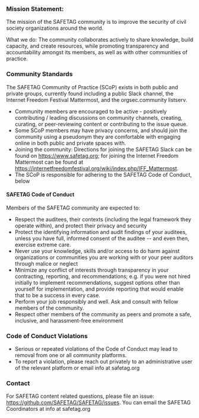 ### Mission Statement:

The mission of the SAFETAG community is to improve the security of civil society organizations around the world.

What we do: The community collaborates actively to share knowledge, build capacity, and create resources, while promoting transparency and accountability amongst its members, as well as with other communities of practice.

### Community Standards

The SAFETAG Community of Practice (SCoP) exists in both public and private groups, currently found including a public Slack channel, the Internet Freedom Festival Mattermost, and the orgsec.community listserv.

* Community members are encouraged to be active - positively contributing / leading discussions on community channels, creating, curating, or peer-reviewing content or contributing to the issue queue. 
* Some SCoP members may have privacy concerns, and should join the community using a pseudonym they are comfortable with engaging online in both public and private spaces with.
* Joining the community: Directions for joining the SAFETAG Slack can be found on https://www.safetag.org; for joining the Internet Freedom Mattermost can be found at https://internetfreedomfestival.org/wiki/index.php/IFF_Mattermost.
* The SCoP is responsible for adhering to the SAFETAG Code of Conduct, below

#### SAFETAG Code of Conduct

Members of the SAFETAG community are expected to:

* Respect the auditees, their contexts (including the legal framework they operate within), and protect their privacy and security
* Protect the identifying information and audit findings of your auditees, unless you have full, informed consent of the auditee -- and even then, exercise extreme care.
* Never use your knowledge, skills and/or access to do harm against organizations or communities you are working with or your peer auditors through malice or neglect
* Minimize any conflict of interests through transparency in your contracting, reporting, and recommendations; e.g. if you were not hired initially to implement recommendations, suggest options other than yourself for implementation, and provide reporting that would enable that to be a success in every case.
* Perform your job responsibly and well. Ask and consult with fellow members of the community.
* Respect other members of the community as peers and promote a safe, inclusive, and harassment-free environment

### Code of Conduct Violations

* Serious or repeated violations of the Code of Conduct may lead to removal from one or all community platforms.
* To report a violation, please reach out privately to an administrative user of the relevant platform or email info at safetag.org

### Contact

For SAFETAG content related questions, please file an issue: https://github.com/SAFETAG/SAFETAG/issues.
You can email the SAFETAG Coordinators at info at safetag.org
